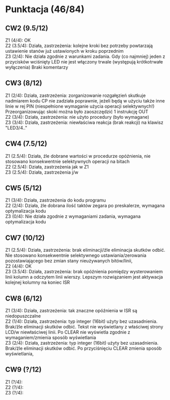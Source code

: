 <h1>Punktacja (46/84)</h1>
<h2>CW2 (9.5/12)</h2>
Z1 (4/4): OK
<br>
Z2 (3.5/4): Działa, zastrzeżenia: kolejne kroki bez potrzeby powtarzają ustawienie stanów już ustawionych w kroku poprzednim
<br>
Z3 (2/4): Nie działa zgodnie z warunkami zadania.
Gdy (co najmniej) jeden z przycisków wciśnięty LED nie jest włączony trwale (występują krótkotrwałe wyłączenia)
Braki komentarzy
<h2>CW3 (8/12)</h2>
Z1 (2/4): Działa, zastrzeżenia: zorganizowanie rozgałęzień skutkuje nadmiarem kodu
CP nie zadziała poprawnie, jeżeli będą w użyciu także inne linie w rej PIN (niespełnione wymaganie użycia operacji selektywnych!)
Przeorganizowując skoki można było zaoszczędzić 1 instrukcję OUT
<br>
Z2 (3/4): Działa, zastrzeżenia: nie użyto procedury (było wymagane)
<br>
Z3 (3/4): Działa, zastrzeżenia: niewłaściwa reakcja (brak reakcji) na klawisz "LED3/4.."
<h2>CW4 (7.5/12)</h2>
Z1 (2.5/4): Działa, źle dobrane wartości w procedurze opóźnienia, nie stosowano konsekwentnie selektywnych operacji na bitach
<br>
Z2 (2.5/4): Działa, zastrzeżenia jak w Z1
<br>
Z3 (2.5/4): Działa, zastrzeżenia j/w
<h2>CW5 (5/12)</h2>
Z1 (3/4): Działa, zastrzeżenia do kodu programu
<br>
Z2 (2/4): Działa, źle dobrana ilość taktów zegara po preskalerze, wymagana optymalizacja kodu
<br>
Z3 (0/4): Nie działa zgodnie z wymaganiami zadania, wymagana optymalizacja kodu
<h2>CW7 (10/12)</h2>
Z1 (2.5/4): Działa, zastrzeżenia: brak eliminacji/źle eliminacja skutków odbić.
Nie stosowano konsekwentnie selektywnego ustawiania/zerowania pozostawiającego bez zmian stany nieużywanych bitów/linii,
<br>
Z2 (4/4): OK
<br>
Z3 (3.5/4): Działa, zastrzeżenia: brak opóźnienia pomiędzy wysterowaniem linii kolumn a odczytem linii wierszy.
Lepszym rozwiązaniem jest aktywacja kolejnej kolumny na koniec ISR
<h2>CW8 (6/12)</h2>
Z1 (3/4): Działa, zastrzeżenia: tak znaczne opóźnienia w ISR są niedopuszczalne
<br>
Z2 (1/4): Działa, zastrzeżenia: typ integer (16bit) użyty bez uzasadnienia. 
Brak/źle eliminacji skutków odbić.
Tekst nie wyświetlany z właściwej strony LCD/w niewłaściwej linii.
Po CLEAR nie wyświetla zgodnie z wymaganiem/zmienia sposób wyświetlania
<br>
Z3 (2/4): Działa, zastrzeżenia: typ integer (16bit) użyty bez uzasadnienia.
Brak/źle eliminacji skutków odbić.
Po przyciśnięciu CLEAR zmienia sposób wyświetlania, 
<h2>CW9 (?/12)</h2>
Z1 (?/4):
<br>
Z2 (?/4): 
<br>
Z3 (?/4): 
